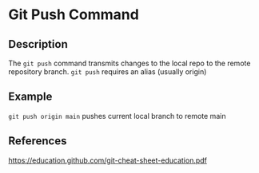 # Git Push Command
## Description
The `git push` command transmits changes to the local repo to the remote repository branch.
`git push` requires an alias (usually origin)

## Example
`git push origin main`
pushes current local branch to remote main

## References
https://education.github.com/git-cheat-sheet-education.pdf